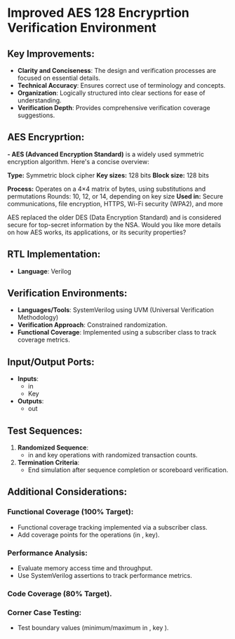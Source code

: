 # Improved AES 128 Encryprtion Verification Environment 

## Key Improvements:

- **Clarity and Conciseness**: The design and verification processes are focused on essential details.
- **Technical Accuracy**: Ensures correct use of terminology and concepts.
- **Organization**: Logically structured into clear sections for ease of understanding.
- **Verification Depth**: Provides comprehensive verification coverage suggestions.

## AES Encryprtion:

**- AES (Advanced Encryption Standard)** is a widely used symmetric encryption algorithm. Here's a concise overview:

**Type:** Symmetric block cipher
**Key sizes:** 128 bits
**Block size:** 128 bits

**Process:** Operates on a 4×4 matrix of bytes, using substitutions and permutations
Rounds: 10, 12, or 14, depending on key size
**Used in:** Secure communications, file encryption, HTTPS, Wi-Fi security (WPA2), and more

AES replaced the older DES (Data Encryption Standard) and is considered secure for top-secret information by the NSA.
Would you like more details on how AES works, its applications, or its security properties?

## RTL Implementation:

- **Language**: Verilog

## Verification Environments:

- **Languages/Tools**: SystemVerilog using UVM (Universal Verification Methodology)
- **Verification Approach**: Constrained randomization.
- **Functional Coverage**: Implemented using a subscriber class to track coverage metrics.

## Input/Output Ports:

- **Inputs**:
  - in
  - Key
- **Outputs**:
  - out

## Test Sequences:
1. **Randomized Sequence**:
   - in and key operations with randomized transaction counts.
2. **Termination Criteria**:
   - End simulation after sequence completion or scoreboard verification.

## Additional Considerations:

### Functional Coverage (100% Target):
- Functional coverage tracking implemented via a subscriber class.
- Add coverage points for the operations (in , key).

### Performance Analysis:
- Evaluate memory access time and throughput.
- Use SystemVerilog assertions to track performance metrics.

### Code Coverage (80% Target).

### Corner Case Testing:
- Test boundary values (minimum/maximum in , key ).
